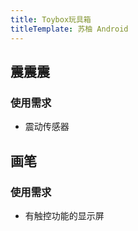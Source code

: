 ```yaml
---
title: Toybox玩具箱
titleTemplate: 苏柚 Android
---
```


## 震震震

### 使用需求

- 震动传感器

## 画笔

### 使用需求

- 有触控功能的显示屏
